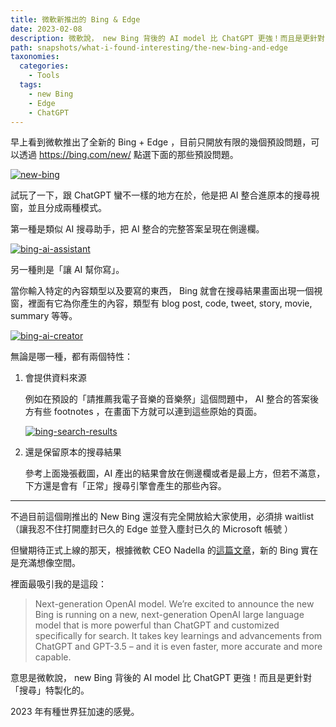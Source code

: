 ```yaml
---
title: 微軟新推出的 Bing & Edge
date: 2023-02-08
description: 微軟說， new Bing 背後的 AI model 比 ChatGPT 更強！而且是更針對「搜尋」特製化的。
path: snapshots/what-i-found-interesting/the-new-bing-and-edge
taxonomies:
  categories: 
    - Tools
  tags: 
    - new Bing
    - Edge
    - ChatGPT
---
```



早上看到微軟推出了全新的 Bing \+ Edge ，目前只開放有限的幾個預設問題，可以透過 <https://bing.com/new/> 點選下面的那些預設問題。

<a href="https://pinchlime-screenshots.s3.ap-northeast-1.amazonaws.com/new-bing_duw0uC.webp" data-fancybox data-caption="new-bing">
  <img src="https://pinchlime-screenshots.s3.ap-northeast-1.amazonaws.com/new-bing_duw0uC.webp" loading="lazy" alt="new-bing" align="center" />
</a>

試玩了一下，跟 ChatGPT 蠻不一樣的地方在於，他是把 AI 整合進原本的搜尋視窗，並且分成兩種模式。

第一種是類似 AI 搜尋助手，把 AI 整合的完整答案呈現在側邊欄。

<a href="https://pinchlime-screenshots.s3.ap-northeast-1.amazonaws.com/bing-ai-assistant_lCBSdV.webp" data-fancybox data-caption="bing-ai-assistant">
  <img src="https://pinchlime-screenshots.s3.ap-northeast-1.amazonaws.com/bing-ai-assistant_lCBSdV.webp" loading="lazy" alt="bing-ai-assistant" align="center" />
</a>

另一種則是「讓 AI 幫你寫」。

當你輸入特定的內容類型以及要寫的東西， Bing 就會在搜尋結果畫面出現一個視窗，裡面有它為你產生的內容，類型有 blog post, code, tweet, story, movie, summary 等等。

<a href="https://pinchlime-screenshots.s3.ap-northeast-1.amazonaws.com/bing-ai-creator_uPMC50.webp" data-fancybox data-caption="bing-ai-creator">
  <img src="https://pinchlime-screenshots.s3.ap-northeast-1.amazonaws.com/bing-ai-creator_uPMC50.webp" loading="lazy" alt="bing-ai-creator" align="center" />
</a>

無論是哪一種，都有兩個特性：

1. 會提供資料來源

    例如在預設的「請推薦我電子音樂的音樂祭」這個問題中， AI 整合的答案後方有些 footnotes ，在畫面下方就可以連到這些原始的頁面。

    <a href="https://pinchlime-screenshots.s3.ap-northeast-1.amazonaws.com/bing-search-results_SfV3DI.webp" data-fancybox data-caption="bing-search-results">
    <img src="https://pinchlime-screenshots.s3.ap-northeast-1.amazonaws.com/bing-search-results_SfV3DI.webp" loading="lazy" alt="bing-search-results" align="center" />
    </a>

2. 還是保留原本的搜尋結果

    參考上面幾張截圖，AI 產出的結果會放在側邊欄或者是最上方，但若不滿意，下方還是會有「正常」搜尋引擎會產生的那些內容。

---

不過目前這個剛推出的 New Bing 還沒有完全開放給大家使用，必須排 waitlist （讓我忍不住打開塵封已久的 Edge 並登入塵封已久的 Microsoft 帳號 ）

但蠻期待正式上線的那天，根據微軟 CEO Nadella 的[這篇文章](https://blogs.microsoft.com/blog/2023/02/07/reinventing-search-with-a-new-ai-powered-microsoft-bing-and-edge-your-copilot-for-the-web/)，新的 Bing 實在是充滿想像空間。

裡面最吸引我的是這段：

> Next-generation OpenAI model. We’re excited to announce the new Bing is running on a new, next-generation OpenAI large language model that is more powerful than ChatGPT and customized specifically for search. It takes key learnings and advancements from ChatGPT and GPT-3.5 – and it is even faster, more accurate and more capable.

意思是微軟說， new Bing 背後的 AI model 比 ChatGPT 更強！而且是更針對「搜尋」特製化的。

2023 年有種世界狂加速的感覺。